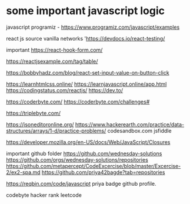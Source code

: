 # some important javascript logic
javascript programiz - https://www.programiz.com/javascript/examples

react js source
vanilla networks 'https://devdocs.io/react-testing/

important
https://react-hook-form.com/

https://reactjsexample.com/tag/table/

https://bobbyhadz.com/blog/react-set-input-value-on-button-click

https://learnhtmlcss.online/
https://learnjavascript.online/app.html
https://codingstatus.com/reactjs/
https://dev.to/

https://coderbyte.com/
https://coderbyte.com/challenges#

https://triplebyte.com/

https://jsoneditoronline.org/
https://www.hackerearth.com/practice/data-structures/arrays/1-d/practice-problems/
codesandbox.com
jsfiddle

https://developer.mozilla.org/en-US/docs/Web/JavaScript/Closures

important github folder
https://github.com/wednesday-solutions
https://github.com/orgs/wednesday-solutions/repositories
https://github.com/metapercept/CodeExcercise/blob/master/Excercise-2/ex2-spa.md
https://github.com/priya42bagde?tab=repositories


https://reqbin.com/code/javascript
priya badge github profile.

codebyte
hacker rank
leetcode


